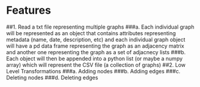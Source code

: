 # Features
##1. Read a txt file representing multiple graphs
    ###a. Each individual graph will be represented as an object that contains attributes representing metadata (name, date, description, etc) and each individual graph object will have a pd data frame representing the graph as an adjacency matrix and another one representing the graph as a set of adjacnecy lists
    ###b. Each object will then be appended into a python list (or maybe a numpy array) which will represent the CSV file (a collection of graphs)
##2. Low Level Transformations
    ###a. Adding nodes
    ###b. Adding edges
    ###c. Deleting nodes
    ###d. Deleting edges
